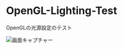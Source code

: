 # OpenGL-Lighting-Test
OpenGLの光源設定のテスト

![画面キャプチャー](https://github.com/kenjinote/OpenGL-Lighting-Test/wiki/preview.png "画面キャプチャー")
